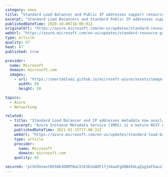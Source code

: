 ```yaml
---
category: news
title: "Standard Load Balancer and Public IP addresses support resource group move"
excerpt: "Standard Load Balancers and Standard Public IP addresses support cross resource group moves enabling easy management of resources at the resource group level."
publishedDateTime: 2020-10-06T16:00:01Z
originalUrl: "https://azure.microsoft.com/en-us/updates/standard-resource-group-move/"
webUrl: "https://azure.microsoft.com/en-us/updates/standard-resource-group-move/"
type: article
quality: 67
heat: 87
published: true

provider:
  name: Microsoft
  domain: microsoft.com
  images:
    - url: "https://smartableai.github.io/microsoft-azure/assets/images/organizations/microsoft.com-50x50.jpg"
      width: 50
      height: 50

topics:
  - Azure
  - Networking

related:
  - title: "Standard Load Balancer and IP addresses metadata now available through Azure Instance Metadata Service (IMDS)"
    excerpt: "Azure Instance Metadata Service (IMDS) is a mature REST API which offers metadata information regarding Networking, Storage, SKU and etc.  We are now adding Load Balancer related information to the list of metadata IMDS covers. "
    publishedDateTime: 2021-02-15T17:00:32Z
    webUrl: "https://azure.microsoft.com/en-us/updates/standard-load-balancer-and-ip-addresses-metadata-now-available-through-azure-instance-metadata-service-imds/"
    type: article
    provider:
      name: Microsoft
      domain: microsoft.com
    quality: 65

secured: "ptVU5HimvtRX5DE4ODMTBuCXtE5EnGAOF17jV4aaFgX8B45ULqZpg1eFGauzIeJmYwU9XupD9s/CI0ASasz6hsmjnp1uZow4M8m/njIkk/jPIy33C/BAAKtUH2ki5BPY0LhD/hddCEBIadecEo4DfANiL2rxwtyn1QiXhCh8Vsxy/voTdcNGiKxBUsY/Y1FwBPgsUNJ/lSTMxv11TZGDfHZrBEkuhAs1iNlnOe+ZJASP4AaweoZEWTfeq2+jCtT4CnmS6/WNU0XNbvAeZoaT0XY2mdogETGkesOgP89Zr9ql5Mmw8eUQ8abBKG6RzLTHURVLDWm4SwNW3F1Ii2km37sNvYIqpcDNS6P8oxZ+e4c=;l3dFKXB0pvzlgQZ7u2ws7A=="
---
```


